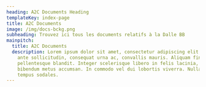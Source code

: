 ```yaml
---
heading: A2C Documents Heading
templateKey: index-page
title: A2C Documents
image: /img/docs-bckg.png
subheading: Trouvez ici tous les documents relatifs à la Dalle BB
mainpitch:
  title: A2C Documents
  description: Lorem ipsum dolor sit amet, consectetur adipiscing elit. Sed nec
    ante sollicitudin, consequat urna ac, convallis mauris. Aliquam finibus diam
    pellentesque blandit. Integer scelerisque libero in felis lacinia, sed
    bibendum metus accumsan. In commodo vel dui lobortis viverra. Nullam finibus
    tempus sodales.
---
```

